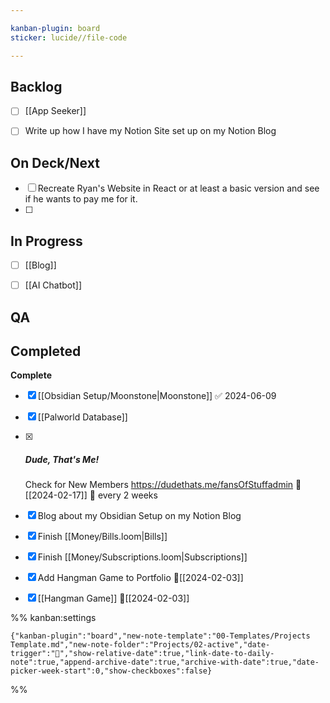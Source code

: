 ```yaml
---

kanban-plugin: board
sticker: lucide//file-code

---
```


## Backlog

- [ ] [[App Seeker]]
- [ ] Write up how I have my Notion Site set up on my Notion Blog


## On Deck/Next

- [ ] Recreate Ryan's Website in React or at least a basic version and see if he wants to pay me for it.
- [ ] 


## In Progress

- [ ] [[Blog]]
- [ ] [[AI Chatbot]]


## QA



## Completed

**Complete**
- [x] [[Obsidian Setup/Moonstone|Moonstone]] ✅ 2024-06-09
- [x] [[Palworld Database]]
- [x] ##### Dude, That's Me!
	Check for New Members
	https://dudethats.me/fansOfStuffadmin
	📅[[2024-02-17]] 🔄️ every 2 weeks
- [x] Blog about my Obsidian Setup on my Notion Blog
- [x] Finish [[Money/Bills.loom|Bills]]
- [x] Finish [[Money/Subscriptions.loom|Subscriptions]]
- [x] Add Hangman Game to Portfolio 📅[[2024-02-03]]
- [x] [[Hangman Game]]
	📅[[2024-02-03]]




%% kanban:settings
```
{"kanban-plugin":"board","new-note-template":"00-Templates/Projects Template.md","new-note-folder":"Projects/02-active","date-trigger":"📅","show-relative-date":true,"link-date-to-daily-note":true,"append-archive-date":true,"archive-with-date":true,"date-picker-week-start":0,"show-checkboxes":false}
```
%%